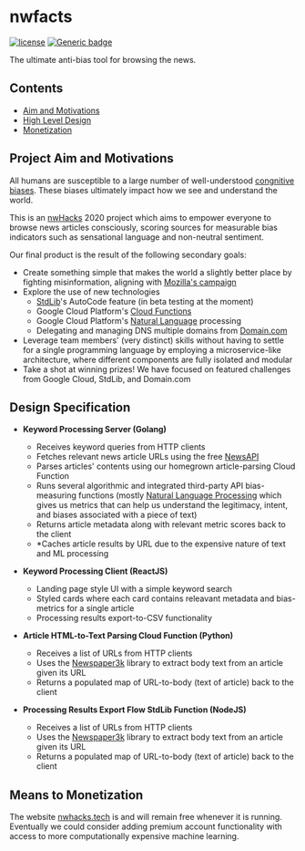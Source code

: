 # nwfacts

[![license](https://img.shields.io/github/license/adrianosela/nwfacts.svg)](https://github.com/adrianosela/nwfacts/blob/master/LICENSE)
[![Generic badge](https://img.shields.io/badge/nwfacts.tech-GREEN.svg)](https://nwfacts.tech)

The ultimate anti-bias tool for browsing the news.

## Contents

* [Aim and Motivations](#project-aim)
* [High Level Design](#design-specification)
* [Monetization](#means-to-monetization)

## Project Aim and Motivations

All humans are susceptible to a large number of well-understood [congnitive biases](https://en.wikipedia.org/wiki/List_of_cognitive_biases). These biases ultimately impact how we see and understand the world.

This is an [nwHacks](https://www.nwhacks.io/) 2020 project which aims to empower everyone to browse news articles consciously, scoring sources for measurable bias indicators such as sensational language and non-neutral sentiment.

Our final product is the result of the following secondary goals:

* Create something simple that makes the world a slightly better place by fighting misinformation, aligning with [Mozilla's campaign](https://foundation.mozilla.org/en/campaigns/eu-misinformation/)
* Explore the use of new technologies
	* [StdLib](https://stdlib.com/)'s AutoCode feature (in beta testing at the moment)
	* Google Cloud Platform's [Cloud Functions](https://cloud.google.com/functions/)
	* Google Cloud Platform's [Natural Language](https://cloud.google.com/natural-language/) processing
	* Delegating and managing DNS multiple domains from [Domain.com](https://domain.com)
* Leverage team members' (very distinct) skills without having to settle for a single programming language by employing a microservice-like architecture, where different components are fully isolated and modular
* Take a shot at winning prizes! We have focused on featured challenges from Google Cloud, StdLib, and Domain.com

## Design Specification

* **Keyword Processing Server (Golang)**
  * Receives keyword queries from HTTP clients
  * Fetches relevant news article URLs using the free [NewsAPI](https://newsapi.org/)
  * Parses articles' contents using our homegrown article-parsing Cloud Function
  * Runs several algorithmic and integrated third-party API bias-measuring functions (mostly [Natural Language Processing](https://en.wikipedia.org/wiki/Natural_language_processing) which gives us metrics that can help us understand the legitimacy, intent, and biases associated with a piece of text)
  * Returns article metadata along with relevant metric scores back to the client
  * *Caches article results by URL due to the expensive nature of text and ML processing

* **Keyword Processing Client (ReactJS)**
  * Landing page style UI with a simple keyword search
  * Styled cards where each card contains releavant metadata and bias-metrics for a single article
  * Processing results export-to-CSV functionality

* **Article HTML-to-Text Parsing Cloud Function (Python)**
  * Receives a list of URLs from HTTP clients
  * Uses the [Newspaper3k](https://newspaper.readthedocs.io/en/latest/) library to extract body text from an article given its URL
  * Returns a populated map of URL-to-body (text of article) back to the client

* **Processing Results Export Flow StdLib Function (NodeJS)**
  * Receives a list of URLs from HTTP clients
  * Uses the [Newspaper3k](https://newspaper.readthedocs.io/en/latest/) library to extract body text from an article given its URL
  * Returns a populated map of URL-to-body (text of article) back to the client

## Means to Monetization

The website [nwhacks.tech](https://nwhacks.tech) is and will remain free whenever it is running. Eventually we could consider adding premium account functionality with access to more computationally expensive machine learning.

